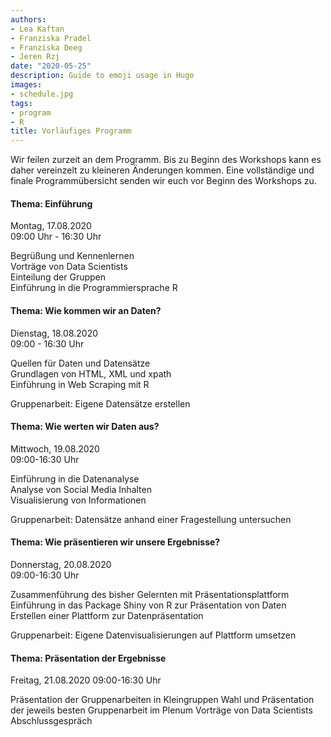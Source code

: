 ```yaml
---
authors:
- Lea Kaftan
- Franziska Pradel
- Franziska Deeg
- Jeren Rzj
date: "2020-05-25"
description: Guide to emoji usage in Hugo
images:
- schedule.jpg
tags:
- program
- R
title: Vorläufiges Programm
---
```


Wir feilen zurzeit an dem Programm. Bis zu Beginn des Workshops kann es daher vereinzelt zu kleineren Änderungen kommen. Eine vollständige und finale Programmübersicht senden wir euch vor Beginn des Workshops zu. 
<!--more-->

#### Thema: Einführung
Montag, 17.08.2020  
09:00 Uhr - 16:30 Uhr  

Begrüßung und Kennenlernen  
Vorträge von Data Scientists  
Einteilung der Gruppen  
Einführung in die Programmiersprache R  


#### Thema: Wie kommen wir an Daten?
Dienstag, 18.08.2020  
09:00 - 16:30 Uhr  

Quellen für Daten und Datensätze  
Grundlagen von HTML, XML und xpath  
Einführung in Web Scraping mit R  

Gruppenarbeit: Eigene Datensätze erstellen  


#### Thema: Wie werten wir Daten aus?
Mittwoch, 19.08.2020  
09:00-16:30 Uhr  

Einführung in die Datenanalyse  
Analyse von Social Media Inhalten  
Visualisierung von Informationen  

Gruppenarbeit: Datensätze anhand einer Fragestellung untersuchen   


#### Thema: Wie präsentieren wir unsere Ergebnisse?
Donnerstag, 20.08.2020  
09:00-16:30 Uhr  

Zusammenführung des bisher Gelernten mit Präsentationsplattform   
Einführung in das Package Shiny von R zur Präsentation von Daten  
Erstellen einer Plattform zur Datenpräsentation   

Gruppenarbeit: Eigene Datenvisualisierungen auf Plattform   umsetzen

#### Thema: Präsentation der Ergebnisse 
Freitag, 21.08.2020
09:00-16:30 Uhr

Präsentation der Gruppenarbeiten in Kleingruppen
Wahl und Präsentation der jeweils besten Gruppenarbeit im Plenum
Vorträge von Data Scientists
Abschlussgespräch


